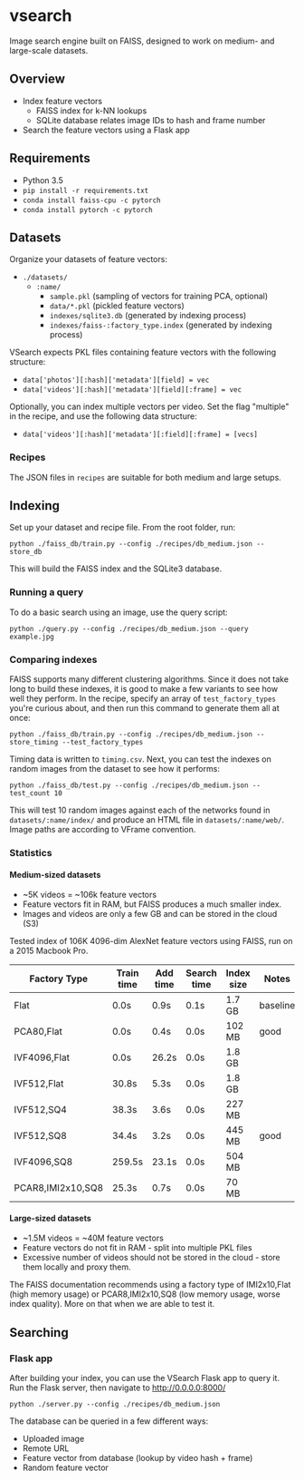 # vsearch

Image search engine built on FAISS, designed to work on medium- and large-scale datasets.

## Overview

- Index feature vectors
  - FAISS index for k-NN lookups
  - SQLite database relates image IDs to hash and frame number
- Search the feature vectors using a Flask app

## Requirements

- Python 3.5
- `pip install -r requirements.txt`
- `conda install faiss-cpu -c pytorch`
- `conda install pytorch -c pytorch`

## Datasets

Organize your datasets of feature vectors:

- `./datasets/`
  - `:name/`
    - `sample.pkl` (sampling of vectors for training PCA, optional)
    - `data/*.pkl` (pickled feature vectors)
    - `indexes/sqlite3.db` (generated by indexing process)
    - `indexes/faiss-:factory_type.index` (generated by indexing process)

VSearch expects PKL files containing feature vectors with the following structure:

- `data['photos'][:hash]['metadata'][field] = vec`
- `data['videos'][:hash]['metadata'][field][:frame] = vec`

Optionally, you can index multiple vectors per video. Set the flag "multiple" in the recipe, and use the following data structure:

- `data['videos'][:hash]['metadata'][:field][:frame] = [vecs]`

### Recipes

The JSON files in `recipes` are suitable for both medium and large setups.

## Indexing

Set up your dataset and recipe file.  From the root folder, run:

```
python ./faiss_db/train.py --config ./recipes/db_medium.json --store_db
```

This will build the FAISS index and the SQLite3 database.

### Running a query

To do a basic search using an image, use the query script:

```
python ./query.py --config ./recipes/db_medium.json --query example.jpg
```

### Comparing indexes

FAISS supports many different clustering algorithms.  Since it does not take long to build these indexes, it is good to make a few variants to see how well they perform.  In the recipe, specify an array of `test_factory_types` you're curious about, and then run this command to generate them all at once:

```
python ./faiss_db/train.py --config ./recipes/db_medium.json --store_timing --test_factory_types
```

Timing data is written to `timing.csv`.  Next, you can test the indexes on random images from the dataset to see how it performs:

```
python ./faiss_db/test.py --config ./recipes/db_medium.json --test_count 10
```

This will test 10 random images against each of the networks found in `datasets/:name/index/` and produce an HTML file in `datasets/:name/web/`.  Image paths are according to VFrame convention.

### Statistics

#### Medium-sized datasets

- ~5K videos = ~106k feature vectors
- Feature vectors fit in RAM, but FAISS produces a much smaller index.
- Images and videos are only a few GB and can be stored in the cloud (S3)

Tested index of 106K 4096-dim AlexNet feature vectors using FAISS, run on a 2015 Macbook Pro.

| Factory Type | Train time | Add time | Search time | Index size | Notes
|---|---|---|---|---|---|
Flat|0.0s|0.9s|0.1s|1.7 GB|baseline
PCA80,Flat|0.0s|0.4s|0.0s|102 MB|good
IVF4096,Flat|0.0s|26.2s|0.0s|1.8 GB|
IVF512,Flat|30.8s|5.3s|0.0s|1.8 GB|
IVF512,SQ4|38.3s|3.6s|0.0s|227 MB|
IVF512,SQ8|34.4s|3.2s|0.0s|445 MB|good
IVF4096,SQ8|259.5s|23.1s|0.0s|504 MB|
PCAR8,IMI2x10,SQ8|25.3s|0.7s|0.0s|70 MB|

#### Large-sized datasets

- ~1.5M videos = ~40M feature vectors
- Feature vectors do not fit in RAM - split into multiple PKL files
- Excessive number of videos should not be stored in the cloud - store them locally and proxy them.

The FAISS documentation recommends using a factory type of IMI2x10,Flat (high memory usage) or PCAR8,IMI2x10,SQ8 (low memory usage, worse index quality).  More on that when we are able to test it.

## Searching

### Flask app

After building your index, you can use the VSearch Flask app to query it.  Run the Flask server, then navigate to http://0.0.0.0:8000/

```
python ./server.py --config ./recipes/db_medium.json
```

The database can be queried in a few different ways:

- Uploaded image
- Remote URL
- Feature vector from database (lookup by video hash + frame)
- Random feature vector
